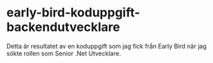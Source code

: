 # early-bird-koduppgift-backendutvecklare
Detta är resultatet av en koduppgift som jag fick från Early Bird när jag sökte rollen som Senior .Net Utvecklare.
